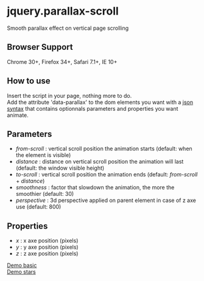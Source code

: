 # jquery.parallax-scroll
Smooth parallax effect on vertical page scrolling

<h2>Browser Support</h2>
Chrome 30+, Firefox 34+, Safari 7.1+, IE 10+

<h2>How to use</h2>
Insert the script in your page, nothing more to do.<br/>
Add the attribute 'data-parallax' to the dom elements you want with a <a href="http://en.wikipedia.org/wiki/JSON#Data_types.2C_syntax_and_example" target="_blank">json syntax</a> that contains optionnals parameters and properties you want animate.

<h2>Parameters</h2>
<ul>
	<li><em>from-scroll</em> : vertical scroll position the animation starts (default: when the element is visible)</li>
	<li><em>distance</em> : distance on vertical scroll position the animation will last (default: the window visible height)</li>
	<li><em>to-scroll</em> : vertical scroll position the animation ends (default: <em>from-scroll</em> + <em>distance</em>)</li>
	<li><em>smoothness</em> : factor that slowdown the animation, the more the smoothier (default: 30)</li>
	<li><em>perspective</em> : 3d perspective applied on parent element in case of z axe use (default: 800)</li>
</ul>

<h2>Properties</h2>
<ul>
	<li><em>x</em> : x axe position (pixels)</li>
	<li><em>y</em> : y axe position (pixels)</li>
	<li><em>z</em> : z axe position (pixels)</li>
</ul>

<a href="http://free.matthieu.com/jquery.parallax-scroll/demo.html" target="_blank">Demo basic</a><br/>
<a href="http://free.matthieu.com/jquery.parallax-scroll/stars.html" target="_blank">Demo stars</a>